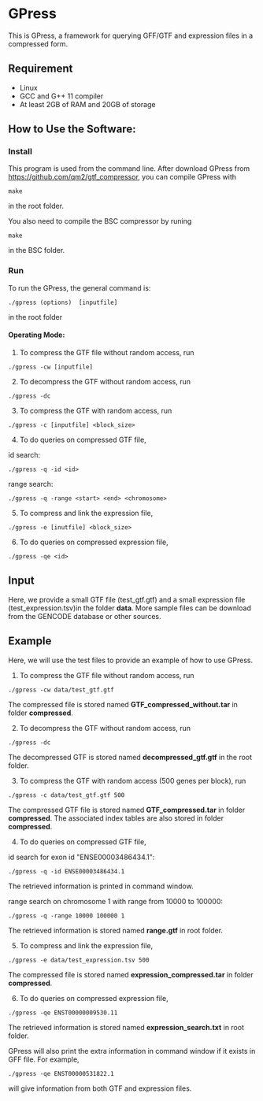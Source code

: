 # GPress
This is GPress, a framework for querying GFF/GTF and expression files in a compressed form.

## Requirement
- Linux
- GCC and G++ 11 compiler
- At least 2GB of RAM and 20GB of storage

## How to Use the Software:

### Install
This program is used from the command line. After download GPress from https://github.com/qm2/gtf_compressor, you can compile GPress with
```
make
```
in the root folder.

You also need to compile the BSC compressor by runing 
```
make
```
in the BSC folder.
### Run
To run the GPress, the general command is:
```
./gpress (options)  [inputfile]
```
in the root folder
#### Operating Mode:
1. To compress the GTF file without random access, run
```
./gpress -cw [inputfile]
```

2. To decompress the GTF without random access, run 
```
./gpress -dc 
```

3. To compress the GTF with random access, run 
```
./gpress -c [inputfile] <block_size> 
```

4. To do queries on compressed GTF file, 

id search:
```
./gpress -q -id <id>
```
range search:
```
./gpress -q -range <start> <end> <chromosome>
```

5. To compress and link the expression file, 
```
./gpress -e [inutfile] <block_size>
```

6. To do queries on compressed expression file,
```
./gpress -qe <id>
```

## Input

Here, we provide a small GTF file (test_gtf.gtf) and a small expression file (test_expression.tsv)in the folder **data**. More sample files can be download from the GENCODE database or other sources.

## Example
Here, we will use the test files to provide an example of how to use GPress.
1. To compress the GTF file without random access, run
```
./gpress -cw data/test_gtf.gtf
```
The compressed file is stored named **GTF_compressed_without.tar** in folder **compressed**.

2. To decompress the GTF without random access, run 
```
./gpress -dc 
```
The decompressed GTF is stored named **decompressed_gtf.gtf** in the root folder.

3. To compress the GTF with random access (500 genes per block), run 
```
./gpress -c data/test_gtf.gtf 500
```
The compressed GTF file is stored named **GTF_compressed.tar** in folder **compressed**.
The associated index tables are also stored in folder **compressed**.

4. To do queries on compressed GTF file, 

id search for exon id "ENSE00003486434.1":
```
./gpress -q -id ENSE00003486434.1
```
The retrieved information is printed in command window.

range search on chromosome 1 with range from 10000 to 100000:
```
./gpress -q -range 10000 100000 1
```
The retrieved information is stored named **range.gtf** in root folder.

5. To compress and link the expression file, 
```
./gpress -e data/test_expression.tsv 500
```
The compressed file is stored named **expression_compressed.tar** in folder **compressed**.

6. To do queries on compressed expression file,
```
./gpress -qe ENST00000009530.11
```
The retrieved information is stored named **expression_search.txt** in root folder.

GPress will also print the extra information in command window if it exists in GFF file. For example, 
```
./gpress -qe ENST00000531822.1
```
will give information from both GTF and expression files.




